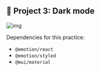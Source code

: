 ## 📁 Project 3: Dark mode

![img](https://res.cloudinary.com/silviajcn/image/upload/v1667529154/PRACTICAS/Responsive/dark_jab8sz.png)

Dependencies for this practice: 

* ```@emotion/react```
* ```@emotion/styled```
* ```@mui/material```